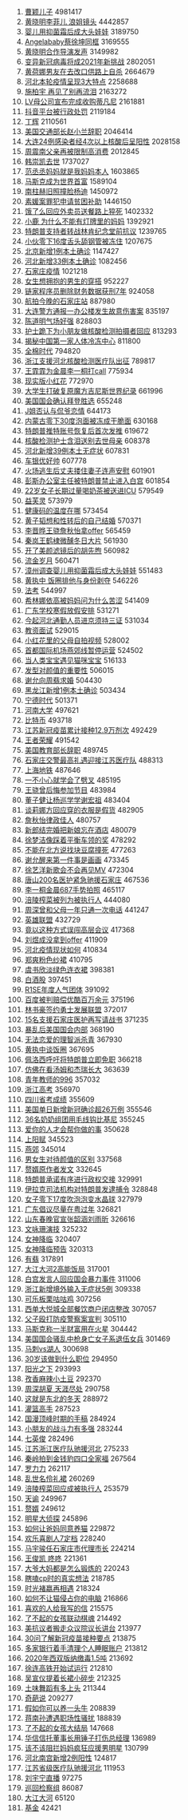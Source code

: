 1. [曹颖儿子](https://s.weibo.com/weibo?q=%E6%9B%B9%E9%A2%96%E5%84%BF%E5%AD%90&Refer=top) 4981417
1. [黄晓明李菲儿 浪姐镜头](https://s.weibo.com/weibo?q=%E9%BB%84%E6%99%93%E6%98%8E%E6%9D%8E%E8%8F%B2%E5%84%BF%20%E6%B5%AA%E5%A7%90%E9%95%9C%E5%A4%B4&Refer=top) 4442857
1. [婴儿用抑菌霜后成大头娃娃](https://s.weibo.com/weibo?q=%23%E5%A9%B4%E5%84%BF%E7%94%A8%E6%8A%91%E8%8F%8C%E9%9C%9C%E5%90%8E%E6%88%90%E5%A4%A7%E5%A4%B4%E5%A8%83%E5%A8%83%23&Refer=top) 3189750
1. [Angelababy蔡徐坤同框](https://s.weibo.com/weibo?q=%23Angelababy%E8%94%A1%E5%BE%90%E5%9D%A4%E5%90%8C%E6%A1%86%23&Refer=top) 3169555
1. [黄晓明合作导演发声](https://s.weibo.com/weibo?q=%E9%BB%84%E6%99%93%E6%98%8E%E5%90%88%E4%BD%9C%E5%AF%BC%E6%BC%94%E5%8F%91%E5%A3%B0&Refer=top) 3149982
1. [变异新冠病毒将成2021年新挑战](https://s.weibo.com/weibo?q=%23%E5%8F%98%E5%BC%82%E6%96%B0%E5%86%A0%E7%97%85%E6%AF%92%E5%B0%86%E6%88%902021%E5%B9%B4%E6%96%B0%E6%8C%91%E6%88%98%23&Refer=top) 2802051
1. [黄荷娜男友在去改口供路上自杀](https://s.weibo.com/weibo?q=%23%E9%BB%84%E8%8D%B7%E5%A8%9C%E7%94%B7%E5%8F%8B%E5%9C%A8%E5%8E%BB%E6%94%B9%E5%8F%A3%E4%BE%9B%E8%B7%AF%E4%B8%8A%E8%87%AA%E6%9D%80%23&Refer=top) 2664679
1. [河北本轮疫情呈现3大特点](https://s.weibo.com/weibo?q=%23%E6%B2%B3%E5%8C%97%E6%9C%AC%E8%BD%AE%E7%96%AB%E6%83%85%E5%91%88%E7%8E%B03%E5%A4%A7%E7%89%B9%E7%82%B9%23&Refer=top) 2258688
1. [施柏宇 再见了别再流泪](https://s.weibo.com/weibo?q=%E6%96%BD%E6%9F%8F%E5%AE%87%20%E5%86%8D%E8%A7%81%E4%BA%86%E5%88%AB%E5%86%8D%E6%B5%81%E6%B3%AA&Refer=top) 2163272
1. [LV母公司宣布完成收购蒂凡尼](https://s.weibo.com/weibo?q=LV%E6%AF%8D%E5%85%AC%E5%8F%B8%E5%AE%A3%E5%B8%83%E5%AE%8C%E6%88%90%E6%94%B6%E8%B4%AD%E8%92%82%E5%87%A1%E5%B0%BC&Refer=top) 2161881
1. [抖音平台被行政处罚](https://s.weibo.com/weibo?q=%23%E6%8A%96%E9%9F%B3%E5%B9%B3%E5%8F%B0%E8%A2%AB%E8%A1%8C%E6%94%BF%E5%A4%84%E7%BD%9A%23&Refer=top) 2119184
1. [丁辉](https://s.weibo.com/weibo?q=%E4%B8%81%E8%BE%89&Refer=top) 2110561
1. [美国交通部长赵小兰辞职](https://s.weibo.com/weibo?q=%E7%BE%8E%E5%9B%BD%E4%BA%A4%E9%80%9A%E9%83%A8%E9%95%BF%E8%B5%B5%E5%B0%8F%E5%85%B0%E8%BE%9E%E8%81%8C&Refer=top) 2046414
1. [大连24例感染者经4次以上核酸后呈阳性](https://s.weibo.com/weibo?q=%23%E5%A4%A7%E8%BF%9E24%E4%BE%8B%E6%84%9F%E6%9F%93%E8%80%85%E7%BB%8F4%E6%AC%A1%E4%BB%A5%E4%B8%8A%E6%A0%B8%E9%85%B8%E5%90%8E%E5%91%88%E9%98%B3%E6%80%A7%23&Refer=top) 2028158
1. [周震南父亲再被限制高消费](https://s.weibo.com/weibo?q=%23%E5%91%A8%E9%9C%87%E5%8D%97%E7%88%B6%E4%BA%B2%E5%86%8D%E8%A2%AB%E9%99%90%E5%88%B6%E9%AB%98%E6%B6%88%E8%B4%B9%23&Refer=top) 2012845
1. [韩崇凯去世](https://s.weibo.com/weibo?q=%E9%9F%A9%E5%B4%87%E5%87%AF%E5%8E%BB%E4%B8%96&Refer=top) 1737027
1. [范丞丞妈妈就是我妈妈本人](https://s.weibo.com/weibo?q=%23%E8%8C%83%E4%B8%9E%E4%B8%9E%E5%A6%88%E5%A6%88%E5%B0%B1%E6%98%AF%E6%88%91%E5%A6%88%E5%A6%88%E6%9C%AC%E4%BA%BA%23&Refer=top) 1603865
1. [马斯克成为世界首富](https://s.weibo.com/weibo?q=%E9%A9%AC%E6%96%AF%E5%85%8B%E6%88%90%E4%B8%BA%E4%B8%96%E7%95%8C%E9%A6%96%E5%AF%8C&Refer=top) 1589104
1. [南柱赫旧照撞脸杨迪](https://s.weibo.com/weibo?q=%E5%8D%97%E6%9F%B1%E8%B5%AB%E6%97%A7%E7%85%A7%E6%92%9E%E8%84%B8%E6%9D%A8%E8%BF%AA&Refer=top) 1450972
1. [素媛案罪犯申请贫困补助](https://s.weibo.com/weibo?q=%E7%B4%A0%E5%AA%9B%E6%A1%88%E7%BD%AA%E7%8A%AF%E7%94%B3%E8%AF%B7%E8%B4%AB%E5%9B%B0%E8%A1%A5%E5%8A%A9&Refer=top) 1446150
1. [饿了么回应外卖员送餐路上猝死](https://s.weibo.com/weibo?q=%23%E9%A5%BF%E4%BA%86%E4%B9%88%E5%9B%9E%E5%BA%94%E5%A4%96%E5%8D%96%E5%91%98%E9%80%81%E9%A4%90%E8%B7%AF%E4%B8%8A%E7%8C%9D%E6%AD%BB%23&Refer=top) 1402332
1. [小鹿 为什么不能有灯牌里的妈妈](https://s.weibo.com/weibo?q=%E5%B0%8F%E9%B9%BF%20%E4%B8%BA%E4%BB%80%E4%B9%88%E4%B8%8D%E8%83%BD%E6%9C%89%E7%81%AF%E7%89%8C%E9%87%8C%E7%9A%84%E5%A6%88%E5%A6%88&Refer=top) 1392921
1. [特朗普支持者转战林肯纪念堂前抗议](https://s.weibo.com/weibo?q=%23%E7%89%B9%E6%9C%97%E6%99%AE%E6%94%AF%E6%8C%81%E8%80%85%E8%BD%AC%E6%88%98%E6%9E%97%E8%82%AF%E7%BA%AA%E5%BF%B5%E5%A0%82%E5%89%8D%E6%8A%97%E8%AE%AE%23&Refer=top) 1239765
1. [小伙零下16度舌头舔钢管被冻住](https://s.weibo.com/weibo?q=%23%E5%B0%8F%E4%BC%99%E9%9B%B6%E4%B8%8B16%E5%BA%A6%E8%88%8C%E5%A4%B4%E8%88%94%E9%92%A2%E7%AE%A1%E8%A2%AB%E5%86%BB%E4%BD%8F%23&Refer=top) 1207675
1. [北京新增1例本土确诊](https://s.weibo.com/weibo?q=%23%E5%8C%97%E4%BA%AC%E6%96%B0%E5%A2%9E1%E4%BE%8B%E6%9C%AC%E5%9C%9F%E7%A1%AE%E8%AF%8A%23&Refer=top) 1147427
1. [河北新增33例本土确诊](https://s.weibo.com/weibo?q=%23%E6%B2%B3%E5%8C%97%E6%96%B0%E5%A2%9E33%E4%BE%8B%E6%9C%AC%E5%9C%9F%E7%A1%AE%E8%AF%8A%23&Refer=top) 1082456
1. [石家庄疫情](https://s.weibo.com/weibo?q=%E7%9F%B3%E5%AE%B6%E5%BA%84%E7%96%AB%E6%83%85&Refer=top) 1021218
1. [女生想拥抱的男生的穿搭](https://s.weibo.com/weibo?q=%23%E5%A5%B3%E7%94%9F%E6%83%B3%E6%8B%A5%E6%8A%B1%E7%9A%84%E7%94%B7%E7%94%9F%E7%9A%84%E7%A9%BF%E6%90%AD%23&Refer=top) 952227
1. [链家程序员删除财务数据获刑7年](https://s.weibo.com/weibo?q=%23%E9%93%BE%E5%AE%B6%E7%A8%8B%E5%BA%8F%E5%91%98%E5%88%A0%E9%99%A4%E8%B4%A2%E5%8A%A1%E6%95%B0%E6%8D%AE%E8%8E%B7%E5%88%917%E5%B9%B4%23&Refer=top) 924058
1. [航拍今晚的石家庄站](https://s.weibo.com/weibo?q=%23%E8%88%AA%E6%8B%8D%E4%BB%8A%E6%99%9A%E7%9A%84%E7%9F%B3%E5%AE%B6%E5%BA%84%E7%AB%99%23&Refer=top) 887980
1. [大连警方通报一办公楼发生故意伤害案](https://s.weibo.com/weibo?q=%23%E5%A4%A7%E8%BF%9E%E8%AD%A6%E6%96%B9%E9%80%9A%E6%8A%A5%E4%B8%80%E5%8A%9E%E5%85%AC%E6%A5%BC%E5%8F%91%E7%94%9F%E6%95%85%E6%84%8F%E4%BC%A4%E5%AE%B3%E6%A1%88%23&Refer=top) 835197
1. [陈道明气场好强](https://s.weibo.com/weibo?q=%E9%99%88%E9%81%93%E6%98%8E%E6%B0%94%E5%9C%BA%E5%A5%BD%E5%BC%BA&Refer=top) 828803
1. [护士跪下为小朋友做核酸检测拍摄者回应](https://s.weibo.com/weibo?q=%E6%8A%A4%E5%A3%AB%E8%B7%AA%E4%B8%8B%E4%B8%BA%E5%B0%8F%E6%9C%8B%E5%8F%8B%E5%81%9A%E6%A0%B8%E9%85%B8%E6%A3%80%E6%B5%8B%E6%8B%8D%E6%91%84%E8%80%85%E5%9B%9E%E5%BA%94&Refer=top) 813293
1. [揭秘中国第一家人体冷冻中心](https://s.weibo.com/weibo?q=%E6%8F%AD%E7%A7%98%E4%B8%AD%E5%9B%BD%E7%AC%AC%E4%B8%80%E5%AE%B6%E4%BA%BA%E4%BD%93%E5%86%B7%E5%86%BB%E4%B8%AD%E5%BF%83&Refer=top) 811800
1. [全棉时代](https://s.weibo.com/weibo?q=%E5%85%A8%E6%A3%89%E6%97%B6%E4%BB%A3&Refer=top) 794820
1. [浙江支援河北核酸检测医疗队出征](https://s.weibo.com/weibo?q=%23%E6%B5%99%E6%B1%9F%E6%94%AF%E6%8F%B4%E6%B2%B3%E5%8C%97%E6%A0%B8%E9%85%B8%E6%A3%80%E6%B5%8B%E5%8C%BB%E7%96%97%E9%98%9F%E5%87%BA%E5%BE%81%23&Refer=top) 789817
1. [王霏霏为金晨李一桐打call](https://s.weibo.com/weibo?q=%23%E7%8E%8B%E9%9C%8F%E9%9C%8F%E4%B8%BA%E9%87%91%E6%99%A8%E6%9D%8E%E4%B8%80%E6%A1%90%E6%89%93call%23&Refer=top) 775934
1. [现实版小红花](https://s.weibo.com/weibo?q=%23%E7%8E%B0%E5%AE%9E%E7%89%88%E5%B0%8F%E7%BA%A2%E8%8A%B1%23&Refer=top) 772970
1. [大学生打破复原魔方吉尼斯世界纪录](https://s.weibo.com/weibo?q=%23%E5%A4%A7%E5%AD%A6%E7%94%9F%E6%89%93%E7%A0%B4%E5%A4%8D%E5%8E%9F%E9%AD%94%E6%96%B9%E5%90%89%E5%B0%BC%E6%96%AF%E4%B8%96%E7%95%8C%E7%BA%AA%E5%BD%95%23&Refer=top) 661996
1. [美国国会确认拜登胜选](https://s.weibo.com/weibo?q=%23%E7%BE%8E%E5%9B%BD%E5%9B%BD%E4%BC%9A%E7%A1%AE%E8%AE%A4%E6%8B%9C%E7%99%BB%E8%83%9C%E9%80%89%23&Refer=top) 655248
1. [J姐否认与侃爷恋情](https://s.weibo.com/weibo?q=%23J%E5%A7%90%E5%90%A6%E8%AE%A4%E4%B8%8E%E4%BE%83%E7%88%B7%E6%81%8B%E6%83%85%23&Refer=top) 644173
1. [内蒙古零下30度泡面被冻成干脆面](https://s.weibo.com/weibo?q=%23%E5%86%85%E8%92%99%E5%8F%A4%E9%9B%B6%E4%B8%8B30%E5%BA%A6%E6%B3%A1%E9%9D%A2%E8%A2%AB%E5%86%BB%E6%88%90%E5%B9%B2%E8%84%86%E9%9D%A2%23&Refer=top) 630168
1. [特朗普推特账号恢复后首次发推](https://s.weibo.com/weibo?q=%23%E7%89%B9%E6%9C%97%E6%99%AE%E6%8E%A8%E7%89%B9%E8%B4%A6%E5%8F%B7%E6%81%A2%E5%A4%8D%E5%90%8E%E9%A6%96%E6%AC%A1%E5%8F%91%E6%8E%A8%23&Refer=top) 619672
1. [核酸检测护士含泪送别去世母亲](https://s.weibo.com/weibo?q=%23%E6%A0%B8%E9%85%B8%E6%A3%80%E6%B5%8B%E6%8A%A4%E5%A3%AB%E5%90%AB%E6%B3%AA%E9%80%81%E5%88%AB%E5%8E%BB%E4%B8%96%E6%AF%8D%E4%BA%B2%23&Refer=top) 608378
1. [河北新增39例本土无症状](https://s.weibo.com/weibo?q=%23%E6%B2%B3%E5%8C%97%E6%96%B0%E5%A2%9E39%E4%BE%8B%E6%9C%AC%E5%9C%9F%E6%97%A0%E7%97%87%E7%8A%B6%23&Refer=top) 607831
1. [车银优好帅](https://s.weibo.com/weibo?q=%23%E8%BD%A6%E9%93%B6%E4%BC%98%E5%A5%BD%E5%B8%85%23&Refer=top) 607778
1. [火场逃生后丈夫搂住妻子连声安慰](https://s.weibo.com/weibo?q=%23%E7%81%AB%E5%9C%BA%E9%80%83%E7%94%9F%E5%90%8E%E4%B8%88%E5%A4%AB%E6%90%82%E4%BD%8F%E5%A6%BB%E5%AD%90%E8%BF%9E%E5%A3%B0%E5%AE%89%E6%85%B0%23&Refer=top) 601901
1. [彭斯办公室主任被特朗普禁止进入白宫](https://s.weibo.com/weibo?q=%23%E5%BD%AD%E6%96%AF%E5%8A%9E%E5%85%AC%E5%AE%A4%E4%B8%BB%E4%BB%BB%E8%A2%AB%E7%89%B9%E6%9C%97%E6%99%AE%E7%A6%81%E6%AD%A2%E8%BF%9B%E5%85%A5%E7%99%BD%E5%AE%AB%23&Refer=top) 601854
1. [22岁女子长期过量喝奶茶被送进ICU](https://s.weibo.com/weibo?q=%2322%E5%B2%81%E5%A5%B3%E5%AD%90%E9%95%BF%E6%9C%9F%E8%BF%87%E9%87%8F%E5%96%9D%E5%A5%B6%E8%8C%B6%E8%A2%AB%E9%80%81%E8%BF%9BICU%23&Refer=top) 579549
1. [益芙灵](https://s.weibo.com/weibo?q=%E7%9B%8A%E8%8A%99%E7%81%B5&Refer=top) 573979
1. [健康码的温度在哪](https://s.weibo.com/weibo?q=%23%E5%81%A5%E5%BA%B7%E7%A0%81%E7%9A%84%E6%B8%A9%E5%BA%A6%E5%9C%A8%E5%93%AA%23&Refer=top) 573454
1. [黄子韬想和性转后的自己结婚](https://s.weibo.com/weibo?q=%23%E9%BB%84%E5%AD%90%E9%9F%AC%E6%83%B3%E5%92%8C%E6%80%A7%E8%BD%AC%E5%90%8E%E7%9A%84%E8%87%AA%E5%B7%B1%E7%BB%93%E5%A9%9A%23&Refer=top) 570371
1. [李晋晔王骁詹秋怡拿offer](https://s.weibo.com/weibo?q=%23%E6%9D%8E%E6%99%8B%E6%99%94%E7%8E%8B%E9%AA%81%E8%A9%B9%E7%A7%8B%E6%80%A1%E6%8B%BFoffer%23&Refer=top) 565459
1. [秦岚王鹤棣微醺冬日大片](https://s.weibo.com/weibo?q=%23%E7%A7%A6%E5%B2%9A%E7%8E%8B%E9%B9%A4%E6%A3%A3%E5%BE%AE%E9%86%BA%E5%86%AC%E6%97%A5%E5%A4%A7%E7%89%87%23&Refer=top) 561930
1. [开了美颜滤镜后的胡先煦](https://s.weibo.com/weibo?q=%23%E5%BC%80%E4%BA%86%E7%BE%8E%E9%A2%9C%E6%BB%A4%E9%95%9C%E5%90%8E%E7%9A%84%E8%83%A1%E5%85%88%E7%85%A6%23&Refer=top) 560982
1. [流金岁月](https://s.weibo.com/weibo?q=%E6%B5%81%E9%87%91%E5%B2%81%E6%9C%88&Refer=top) 560471
1. [漳州调查婴儿用抑菌霜后成大头娃娃](https://s.weibo.com/weibo?q=%23%E6%BC%B3%E5%B7%9E%E8%B0%83%E6%9F%A5%E5%A9%B4%E5%84%BF%E7%94%A8%E6%8A%91%E8%8F%8C%E9%9C%9C%E5%90%8E%E6%88%90%E5%A4%A7%E5%A4%B4%E5%A8%83%E5%A8%83%23&Refer=top) 551483
1. [黄执中 饭圈排他与身份剥夺](https://s.weibo.com/weibo?q=%E9%BB%84%E6%89%A7%E4%B8%AD%20%E9%A5%AD%E5%9C%88%E6%8E%92%E4%BB%96%E4%B8%8E%E8%BA%AB%E4%BB%BD%E5%89%A5%E5%A4%BA&Refer=top) 546226
1. [法考](https://s.weibo.com/weibo?q=%E6%B3%95%E8%80%83&Refer=top) 544997
1. [希林娜依高被妈妈问为什么苦涩](https://s.weibo.com/weibo?q=%23%E5%B8%8C%E6%9E%97%E5%A8%9C%E4%BE%9D%E9%AB%98%E8%A2%AB%E5%A6%88%E5%A6%88%E9%97%AE%E4%B8%BA%E4%BB%80%E4%B9%88%E8%8B%A6%E6%B6%A9%23&Refer=top) 541409
1. [广东学校寒假放假安排](https://s.weibo.com/weibo?q=%23%E5%B9%BF%E4%B8%9C%E5%AD%A6%E6%A0%A1%E5%AF%92%E5%81%87%E6%94%BE%E5%81%87%E5%AE%89%E6%8E%92%23&Refer=top) 531271
1. [今起河北通勤人员进京须持三证](https://s.weibo.com/weibo?q=%E4%BB%8A%E8%B5%B7%E6%B2%B3%E5%8C%97%E9%80%9A%E5%8B%A4%E4%BA%BA%E5%91%98%E8%BF%9B%E4%BA%AC%E9%A1%BB%E6%8C%81%E4%B8%89%E8%AF%81&Refer=top) 531034
1. [教资面试](https://s.weibo.com/weibo?q=%E6%95%99%E8%B5%84%E9%9D%A2%E8%AF%95&Refer=top) 529015
1. [小红花里的父母自拍视频](https://s.weibo.com/weibo?q=%23%E5%B0%8F%E7%BA%A2%E8%8A%B1%E9%87%8C%E7%9A%84%E7%88%B6%E6%AF%8D%E8%87%AA%E6%8B%8D%E8%A7%86%E9%A2%91%23&Refer=top) 528002
1. [首都国际机场燕郊线暂停运营](https://s.weibo.com/weibo?q=%23%E9%A6%96%E9%83%BD%E5%9B%BD%E9%99%85%E6%9C%BA%E5%9C%BA%E7%87%95%E9%83%8A%E7%BA%BF%E6%9A%82%E5%81%9C%E8%BF%90%E8%90%A5%23&Refer=top) 524502
1. [当人类宝宝遇见猫咪宝宝](https://s.weibo.com/weibo?q=%23%E5%BD%93%E4%BA%BA%E7%B1%BB%E5%AE%9D%E5%AE%9D%E9%81%87%E8%A7%81%E7%8C%AB%E5%92%AA%E5%AE%9D%E5%AE%9D%23&Refer=top) 516133
1. [发型对颜值的重要性](https://s.weibo.com/weibo?q=%23%E5%8F%91%E5%9E%8B%E5%AF%B9%E9%A2%9C%E5%80%BC%E7%9A%84%E9%87%8D%E8%A6%81%E6%80%A7%23&Refer=top) 506015
1. [谢允向周翡求婚](https://s.weibo.com/weibo?q=%23%E8%B0%A2%E5%85%81%E5%90%91%E5%91%A8%E7%BF%A1%E6%B1%82%E5%A9%9A%23&Refer=top) 504430
1. [黑龙江新增1例本土确诊](https://s.weibo.com/weibo?q=%E9%BB%91%E9%BE%99%E6%B1%9F%E6%96%B0%E5%A2%9E1%E4%BE%8B%E6%9C%AC%E5%9C%9F%E7%A1%AE%E8%AF%8A&Refer=top) 503434
1. [宁德时代](https://s.weibo.com/weibo?q=%E5%AE%81%E5%BE%B7%E6%97%B6%E4%BB%A3&Refer=top) 501371
1. [河南大学](https://s.weibo.com/weibo?q=%E6%B2%B3%E5%8D%97%E5%A4%A7%E5%AD%A6&Refer=top) 497621
1. [比特币](https://s.weibo.com/weibo?q=%E6%AF%94%E7%89%B9%E5%B8%81&Refer=top) 493718
1. [江苏新冠疫苗累计接种12.9万剂次](https://s.weibo.com/weibo?q=%23%E6%B1%9F%E8%8B%8F%E6%96%B0%E5%86%A0%E7%96%AB%E8%8B%97%E7%B4%AF%E8%AE%A1%E6%8E%A5%E7%A7%8D12.9%E4%B8%87%E5%89%82%E6%AC%A1%23&Refer=top) 492429
1. [王者荣耀](https://s.weibo.com/weibo?q=%E7%8E%8B%E8%80%85%E8%8D%A3%E8%80%80&Refer=top) 491542
1. [美国教育部长辞职](https://s.weibo.com/weibo?q=%E7%BE%8E%E5%9B%BD%E6%95%99%E8%82%B2%E9%83%A8%E9%95%BF%E8%BE%9E%E8%81%8C&Refer=top) 489745
1. [石家庄交警最高礼遇迎接江苏医疗队](https://s.weibo.com/weibo?q=%23%E7%9F%B3%E5%AE%B6%E5%BA%84%E4%BA%A4%E8%AD%A6%E6%9C%80%E9%AB%98%E7%A4%BC%E9%81%87%E8%BF%8E%E6%8E%A5%E6%B1%9F%E8%8B%8F%E5%8C%BB%E7%96%97%E9%98%9F%23&Refer=top) 488313
1. [上海地铁](https://s.weibo.com/weibo?q=%E4%B8%8A%E6%B5%B7%E5%9C%B0%E9%93%81&Refer=top) 487646
1. [一不小心就学会了劈叉](https://s.weibo.com/weibo?q=%E4%B8%80%E4%B8%8D%E5%B0%8F%E5%BF%83%E5%B0%B1%E5%AD%A6%E4%BC%9A%E4%BA%86%E5%8A%88%E5%8F%89&Refer=top) 485195
1. [王骁曾后悔参加节目](https://s.weibo.com/weibo?q=%E7%8E%8B%E9%AA%81%E6%9B%BE%E5%90%8E%E6%82%94%E5%8F%82%E5%8A%A0%E8%8A%82%E7%9B%AE&Refer=top) 483984
1. [董子健让杨巡学学谢宏祖](https://s.weibo.com/weibo?q=%23%E8%91%A3%E5%AD%90%E5%81%A5%E8%AE%A9%E6%9D%A8%E5%B7%A1%E5%AD%A6%E5%AD%A6%E8%B0%A2%E5%AE%8F%E7%A5%96%23&Refer=top) 483404
1. [谈莉娜方回应穿的衣服是假货](https://s.weibo.com/weibo?q=%23%E8%B0%88%E8%8E%89%E5%A8%9C%E6%96%B9%E5%9B%9E%E5%BA%94%E7%A9%BF%E7%9A%84%E8%A1%A3%E6%9C%8D%E6%98%AF%E5%81%87%E8%B4%A7%23&Refer=top) 482905
1. [詹秋怡律政佳人](https://s.weibo.com/weibo?q=%23%E8%A9%B9%E7%A7%8B%E6%80%A1%E5%BE%8B%E6%94%BF%E4%BD%B3%E4%BA%BA%23&Refer=top) 480757
1. [新郎结完婚把新娘忘在酒店](https://s.weibo.com/weibo?q=%23%E6%96%B0%E9%83%8E%E7%BB%93%E5%AE%8C%E5%A9%9A%E6%8A%8A%E6%96%B0%E5%A8%98%E5%BF%98%E5%9C%A8%E9%85%92%E5%BA%97%23&Refer=top) 480079
1. [徐梦洁像踩着平衡车领的奖](https://s.weibo.com/weibo?q=%23%E5%BE%90%E6%A2%A6%E6%B4%81%E5%83%8F%E8%B8%A9%E7%9D%80%E5%B9%B3%E8%A1%A1%E8%BD%A6%E9%A2%86%E7%9A%84%E5%A5%96%23&Refer=top) 478292
1. [不能在北方说找块豆腐撞死](https://s.weibo.com/weibo?q=%23%E4%B8%8D%E8%83%BD%E5%9C%A8%E5%8C%97%E6%96%B9%E8%AF%B4%E6%89%BE%E5%9D%97%E8%B1%86%E8%85%90%E6%92%9E%E6%AD%BB%23&Refer=top) 477263
1. [谢允醒来第一件事是画画](https://s.weibo.com/weibo?q=%23%E8%B0%A2%E5%85%81%E9%86%92%E6%9D%A5%E7%AC%AC%E4%B8%80%E4%BB%B6%E4%BA%8B%E6%98%AF%E7%94%BB%E7%94%BB%23&Refer=top) 473345
1. [徐艺洋新歌会不会再见MV](https://s.weibo.com/weibo?q=%23%E5%BE%90%E8%89%BA%E6%B4%8B%E6%96%B0%E6%AD%8C%E4%BC%9A%E4%B8%8D%E4%BC%9A%E5%86%8D%E8%A7%81MV%23&Refer=top) 472304
1. [唐山200名医护紧急驰援石家庄](https://s.weibo.com/weibo?q=%23%E5%94%90%E5%B1%B1200%E5%90%8D%E5%8C%BB%E6%8A%A4%E7%B4%A7%E6%80%A5%E9%A9%B0%E6%8F%B4%E7%9F%B3%E5%AE%B6%E5%BA%84%23&Refer=top) 467536
1. [李一桐金晨687手势拍照](https://s.weibo.com/weibo?q=%23%E6%9D%8E%E4%B8%80%E6%A1%90%E9%87%91%E6%99%A8687%E6%89%8B%E5%8A%BF%E6%8B%8D%E7%85%A7%23&Refer=top) 465117
1. [涪陵榨菜被列为被执行人](https://s.weibo.com/weibo?q=%23%E6%B6%AA%E9%99%B5%E6%A6%A8%E8%8F%9C%E8%A2%AB%E5%88%97%E4%B8%BA%E8%A2%AB%E6%89%A7%E8%A1%8C%E4%BA%BA%23&Refer=top) 444080
1. [周深曾和父母一年只通一次电话](https://s.weibo.com/weibo?q=%23%E5%91%A8%E6%B7%B1%E6%9B%BE%E5%92%8C%E7%88%B6%E6%AF%8D%E4%B8%80%E5%B9%B4%E5%8F%AA%E9%80%9A%E4%B8%80%E6%AC%A1%E7%94%B5%E8%AF%9D%23&Refer=top) 441247
1. [英雄联盟](https://s.weibo.com/weibo?q=%23%E8%8B%B1%E9%9B%84%E8%81%94%E7%9B%9F%23&Refer=top) 432729
1. [竟以这种方式误闯高层会议](https://s.weibo.com/weibo?q=%23%E7%AB%9F%E4%BB%A5%E8%BF%99%E7%A7%8D%E6%96%B9%E5%BC%8F%E8%AF%AF%E9%97%AF%E9%AB%98%E5%B1%82%E4%BC%9A%E8%AE%AE%23&Refer=top) 417368
1. [刘煜成没拿到offer](https://s.weibo.com/weibo?q=%23%E5%88%98%E7%85%9C%E6%88%90%E6%B2%A1%E6%8B%BF%E5%88%B0offer%23&Refer=top) 411909
1. [河北疫情现状如何](https://s.weibo.com/weibo?q=%23%E6%B2%B3%E5%8C%97%E7%96%AB%E6%83%85%E7%8E%B0%E7%8A%B6%E5%A6%82%E4%BD%95%23&Refer=top) 410834
1. [郑爽粉色纱裙](https://s.weibo.com/weibo?q=%23%E9%83%91%E7%88%BD%E7%B2%89%E8%89%B2%E7%BA%B1%E8%A3%99%23&Refer=top) 410795
1. [虞书欣淡绿色连衣裙](https://s.weibo.com/weibo?q=%23%E8%99%9E%E4%B9%A6%E6%AC%A3%E6%B7%A1%E7%BB%BF%E8%89%B2%E8%BF%9E%E8%A1%A3%E8%A3%99%23&Refer=top) 398381
1. [白酒股](https://s.weibo.com/weibo?q=%E7%99%BD%E9%85%92%E8%82%A1&Refer=top) 397451
1. [R1SE年度人气团体](https://s.weibo.com/weibo?q=%23R1SE%E5%B9%B4%E5%BA%A6%E4%BA%BA%E6%B0%94%E5%9B%A2%E4%BD%93%23&Refer=top) 391092
1. [百度被判赔偿优酷百万余元](https://s.weibo.com/weibo?q=%23%E7%99%BE%E5%BA%A6%E8%A2%AB%E5%88%A4%E8%B5%94%E5%81%BF%E4%BC%98%E9%85%B7%E7%99%BE%E4%B8%87%E4%BD%99%E5%85%83%23&Refer=top) 375196
1. [林书豪签约勇士发展联盟](https://s.weibo.com/weibo?q=%23%E6%9E%97%E4%B9%A6%E8%B1%AA%E7%AD%BE%E7%BA%A6%E5%8B%87%E5%A3%AB%E5%8F%91%E5%B1%95%E8%81%94%E7%9B%9F%23&Refer=top) 372017
1. [15名支援石家庄医护再写请战书](https://s.weibo.com/weibo?q=15%E5%90%8D%E6%94%AF%E6%8F%B4%E7%9F%B3%E5%AE%B6%E5%BA%84%E5%8C%BB%E6%8A%A4%E5%86%8D%E5%86%99%E8%AF%B7%E6%88%98%E4%B9%A6&Refer=top) 371235
1. [暴乱后美国国会内部](https://s.weibo.com/weibo?q=%23%E6%9A%B4%E4%B9%B1%E5%90%8E%E7%BE%8E%E5%9B%BD%E5%9B%BD%E4%BC%9A%E5%86%85%E9%83%A8%23&Refer=top) 368190
1. [无法恋爱的理智派杀青](https://s.weibo.com/weibo?q=%23%E6%97%A0%E6%B3%95%E6%81%8B%E7%88%B1%E7%9A%84%E7%90%86%E6%99%BA%E6%B4%BE%E6%9D%80%E9%9D%92%23&Refer=top) 367930
1. [黄执中谈饭圈](https://s.weibo.com/weibo?q=%E9%BB%84%E6%89%A7%E4%B8%AD%E8%B0%88%E9%A5%AD%E5%9C%88&Refer=top) 367695
1. [佩洛西呼吁将特朗普立即免职](https://s.weibo.com/weibo?q=%23%E4%BD%A9%E6%B4%9B%E8%A5%BF%E5%91%BC%E5%90%81%E5%B0%86%E7%89%B9%E6%9C%97%E6%99%AE%E7%AB%8B%E5%8D%B3%E5%85%8D%E8%81%8C%23&Refer=top) 366218
1. [仿佛在看汤姆和杰瑞长大](https://s.weibo.com/weibo?q=%23%E4%BB%BF%E4%BD%9B%E5%9C%A8%E7%9C%8B%E6%B1%A4%E5%A7%86%E5%92%8C%E6%9D%B0%E7%91%9E%E9%95%BF%E5%A4%A7%23&Refer=top) 363639
1. [青年教师的996](https://s.weibo.com/weibo?q=%23%E9%9D%92%E5%B9%B4%E6%95%99%E5%B8%88%E7%9A%84996%23&Refer=top) 357032
1. [浙江高考](https://s.weibo.com/weibo?q=%E6%B5%99%E6%B1%9F%E9%AB%98%E8%80%83&Refer=top) 356970
1. [四川省考成绩](https://s.weibo.com/weibo?q=%E5%9B%9B%E5%B7%9D%E7%9C%81%E8%80%83%E6%88%90%E7%BB%A9&Refer=top) 355609
1. [美国单日新增新冠确诊超26万例](https://s.weibo.com/weibo?q=%23%E7%BE%8E%E5%9B%BD%E5%8D%95%E6%97%A5%E6%96%B0%E5%A2%9E%E6%96%B0%E5%86%A0%E7%A1%AE%E8%AF%8A%E8%B6%8526%E4%B8%87%E4%BE%8B%23&Refer=top) 355546
1. [36名奶奶组团用毛线钩比基尼](https://s.weibo.com/weibo?q=36%E5%90%8D%E5%A5%B6%E5%A5%B6%E7%BB%84%E5%9B%A2%E7%94%A8%E6%AF%9B%E7%BA%BF%E9%92%A9%E6%AF%94%E5%9F%BA%E5%B0%BC&Refer=top) 355245
1. [爱你的人才会帮你做的事](https://s.weibo.com/weibo?q=%23%E7%88%B1%E4%BD%A0%E7%9A%84%E4%BA%BA%E6%89%8D%E4%BC%9A%E5%B8%AE%E4%BD%A0%E5%81%9A%E7%9A%84%E4%BA%8B%23&Refer=top) 350628
1. [上阳赋](https://s.weibo.com/weibo?q=%E4%B8%8A%E9%98%B3%E8%B5%8B&Refer=top) 345523
1. [燕郊](https://s.weibo.com/weibo?q=%E7%87%95%E9%83%8A&Refer=top) 345014
1. [男女生对待颜值的区别](https://s.weibo.com/weibo?q=%23%E7%94%B7%E5%A5%B3%E7%94%9F%E5%AF%B9%E5%BE%85%E9%A2%9C%E5%80%BC%E7%9A%84%E5%8C%BA%E5%88%AB%23&Refer=top) 337568
1. [赘婿原作者发文](https://s.weibo.com/weibo?q=%23%E8%B5%98%E5%A9%BF%E5%8E%9F%E4%BD%9C%E8%80%85%E5%8F%91%E6%96%87%23&Refer=top) 332645
1. [特朗普承诺有序进行政权交接](https://s.weibo.com/weibo?q=%23%E7%89%B9%E6%9C%97%E6%99%AE%E6%89%BF%E8%AF%BA%E6%9C%89%E5%BA%8F%E8%BF%9B%E8%A1%8C%E6%94%BF%E6%9D%83%E4%BA%A4%E6%8E%A5%23&Refer=top) 329991
1. [伊拉克司法机构对特朗普发逮捕令](https://s.weibo.com/weibo?q=%E4%BC%8A%E6%8B%89%E5%85%8B%E5%8F%B8%E6%B3%95%E6%9C%BA%E6%9E%84%E5%AF%B9%E7%89%B9%E6%9C%97%E6%99%AE%E5%8F%91%E9%80%AE%E6%8D%95%E4%BB%A4&Refer=top) 328848
1. [女子零下17度吹泡泡变水晶球](https://s.weibo.com/weibo?q=%23%E5%A5%B3%E5%AD%90%E9%9B%B6%E4%B8%8B17%E5%BA%A6%E5%90%B9%E6%B3%A1%E6%B3%A1%E5%8F%98%E6%B0%B4%E6%99%B6%E7%90%83%23&Refer=top) 327979
1. [广东倡议尽量在粤过年](https://s.weibo.com/weibo?q=%23%E5%B9%BF%E4%B8%9C%E5%80%A1%E8%AE%AE%E5%B0%BD%E9%87%8F%E5%9C%A8%E7%B2%A4%E8%BF%87%E5%B9%B4%23&Refer=top) 326821
1. [山东春晚官宣张韶涵刘雨昕](https://s.weibo.com/weibo?q=%23%E5%B1%B1%E4%B8%9C%E6%98%A5%E6%99%9A%E5%AE%98%E5%AE%A3%E5%BC%A0%E9%9F%B6%E6%B6%B5%E5%88%98%E9%9B%A8%E6%98%95%23&Refer=top) 326616
1. [文咏珊演技](https://s.weibo.com/weibo?q=%23%E6%96%87%E5%92%8F%E7%8F%8A%E6%BC%94%E6%8A%80%23&Refer=top) 325232
1. [女神降临](https://s.weibo.com/weibo?q=%E5%A5%B3%E7%A5%9E%E9%99%8D%E4%B8%B4&Refer=top) 320407
1. [女神降临预告](https://s.weibo.com/weibo?q=%23%E5%A5%B3%E7%A5%9E%E9%99%8D%E4%B8%B4%E9%A2%84%E5%91%8A%23&Refer=top) 320313
1. [有翡](https://s.weibo.com/weibo?q=%E6%9C%89%E7%BF%A1&Refer=top) 317891
1. [大江大河2高能饭局](https://s.weibo.com/weibo?q=%23%E5%A4%A7%E6%B1%9F%E5%A4%A7%E6%B2%B32%E9%AB%98%E8%83%BD%E9%A5%AD%E5%B1%80%23&Refer=top) 317001
1. [白宫发言人回应国会暴力事件](https://s.weibo.com/weibo?q=%23%E7%99%BD%E5%AE%AB%E5%8F%91%E8%A8%80%E4%BA%BA%E5%9B%9E%E5%BA%94%E5%9B%BD%E4%BC%9A%E6%9A%B4%E5%8A%9B%E4%BA%8B%E4%BB%B6%23&Refer=top) 311006
1. [浙江新增境外输入无症状5例](https://s.weibo.com/weibo?q=%23%E6%B5%99%E6%B1%9F%E6%96%B0%E5%A2%9E%E5%A2%83%E5%A4%96%E8%BE%93%E5%85%A5%E6%97%A0%E7%97%87%E7%8A%B65%E4%BE%8B%23&Refer=top) 309338
1. [可乐板栗咕咕鸡](https://s.weibo.com/weibo?q=%23%E5%8F%AF%E4%B9%90%E6%9D%BF%E6%A0%97%E5%92%95%E5%92%95%E9%B8%A1%23&Refer=top) 307256
1. [西单大悦城全部餐饮商户闭店整改](https://s.weibo.com/weibo?q=%23%E8%A5%BF%E5%8D%95%E5%A4%A7%E6%82%A6%E5%9F%8E%E5%85%A8%E9%83%A8%E9%A4%90%E9%A5%AE%E5%95%86%E6%88%B7%E9%97%AD%E5%BA%97%E6%95%B4%E6%94%B9%23&Refer=top) 307057
1. [父子殴打防疫警察案宣判](https://s.weibo.com/weibo?q=%23%E7%88%B6%E5%AD%90%E6%AE%B4%E6%89%93%E9%98%B2%E7%96%AB%E8%AD%A6%E5%AF%9F%E6%A1%88%E5%AE%A3%E5%88%A4%23&Refer=top) 305110
1. [马斯克称一半财富用在火星](https://s.weibo.com/weibo?q=%E9%A9%AC%E6%96%AF%E5%85%8B%E7%A7%B0%E4%B8%80%E5%8D%8A%E8%B4%A2%E5%AF%8C%E7%94%A8%E5%9C%A8%E7%81%AB%E6%98%9F&Refer=top) 304442
1. [美国国会骚乱中枪身亡女子系退伍女兵](https://s.weibo.com/weibo?q=%23%E7%BE%8E%E5%9B%BD%E5%9B%BD%E4%BC%9A%E9%AA%9A%E4%B9%B1%E4%B8%AD%E6%9E%AA%E8%BA%AB%E4%BA%A1%E5%A5%B3%E5%AD%90%E7%B3%BB%E9%80%80%E4%BC%8D%E5%A5%B3%E5%85%B5%23&Refer=top) 301469
1. [马刺vs湖人](https://s.weibo.com/weibo?q=%E9%A9%AC%E5%88%BAvs%E6%B9%96%E4%BA%BA&Refer=top) 300698
1. [30岁该做到什么职位](https://s.weibo.com/weibo?q=%2330%E5%B2%81%E8%AF%A5%E5%81%9A%E5%88%B0%E4%BB%80%E4%B9%88%E8%81%8C%E4%BD%8D%23&Refer=top) 294950
1. [阳光之下](https://s.weibo.com/weibo?q=%E9%98%B3%E5%85%89%E4%B9%8B%E4%B8%8B&Refer=top) 293993
1. [孜香麻辣小土豆](https://s.weibo.com/weibo?q=%E5%AD%9C%E9%A6%99%E9%BA%BB%E8%BE%A3%E5%B0%8F%E5%9C%9F%E8%B1%86&Refer=top) 292370
1. [周深胡夏 天涯尽处](https://s.weibo.com/weibo?q=%E5%91%A8%E6%B7%B1%E8%83%A1%E5%A4%8F%20%E5%A4%A9%E6%B6%AF%E5%B0%BD%E5%A4%84&Refer=top) 290758
1. [这就是东北的冬天](https://s.weibo.com/weibo?q=%23%E8%BF%99%E5%B0%B1%E6%98%AF%E4%B8%9C%E5%8C%97%E7%9A%84%E5%86%AC%E5%A4%A9%23&Refer=top) 288972
1. [灌篮高手](https://s.weibo.com/weibo?q=%E7%81%8C%E7%AF%AE%E9%AB%98%E6%89%8B&Refer=top) 287523
1. [国漫顶峰时期的手稿](https://s.weibo.com/weibo?q=%E5%9B%BD%E6%BC%AB%E9%A1%B6%E5%B3%B0%E6%97%B6%E6%9C%9F%E7%9A%84%E6%89%8B%E7%A8%BF&Refer=top) 284924
1. [小朋友的战斗力有多强](https://s.weibo.com/weibo?q=%23%E5%B0%8F%E6%9C%8B%E5%8F%8B%E7%9A%84%E6%88%98%E6%96%97%E5%8A%9B%E6%9C%89%E5%A4%9A%E5%BC%BA%23&Refer=top) 283244
1. [七英俊](https://s.weibo.com/weibo?q=%E4%B8%83%E8%8B%B1%E4%BF%8A&Refer=top) 282496
1. [江苏浙江医疗队驰援河北](https://s.weibo.com/weibo?q=%23%E6%B1%9F%E8%8B%8F%E6%B5%99%E6%B1%9F%E5%8C%BB%E7%96%97%E9%98%9F%E9%A9%B0%E6%8F%B4%E6%B2%B3%E5%8C%97%23&Refer=top) 275233
1. [秦岭拍到金钱豹四口全家福](https://s.weibo.com/weibo?q=%E7%A7%A6%E5%B2%AD%E6%8B%8D%E5%88%B0%E9%87%91%E9%92%B1%E8%B1%B9%E5%9B%9B%E5%8F%A3%E5%85%A8%E5%AE%B6%E7%A6%8F&Refer=top) 267564
1. [罗力力](https://s.weibo.com/weibo?q=%E7%BD%97%E5%8A%9B%E5%8A%9B&Refer=top) 262117
1. [乱世名伶礼裙](https://s.weibo.com/weibo?q=%23%E4%B9%B1%E4%B8%96%E5%90%8D%E4%BC%B6%E7%A4%BC%E8%A3%99%23&Refer=top) 260269
1. [涪陵榨菜回应成被执行人](https://s.weibo.com/weibo?q=%E6%B6%AA%E9%99%B5%E6%A6%A8%E8%8F%9C%E5%9B%9E%E5%BA%94%E6%88%90%E8%A2%AB%E6%89%A7%E8%A1%8C%E4%BA%BA&Refer=top) 253579
1. [天谕](https://s.weibo.com/weibo?q=%E5%A4%A9%E8%B0%95&Refer=top) 249967
1. [赘婿](https://s.weibo.com/weibo?q=%E8%B5%98%E5%A9%BF&Refer=top) 249612
1. [明星大侦探](https://s.weibo.com/weibo?q=%E6%98%8E%E6%98%9F%E5%A4%A7%E4%BE%A6%E6%8E%A2&Refer=top) 245896
1. [如何让爸妈同意养猫](https://s.weibo.com/weibo?q=%23%E5%A6%82%E4%BD%95%E8%AE%A9%E7%88%B8%E5%A6%88%E5%90%8C%E6%84%8F%E5%85%BB%E7%8C%AB%23&Refer=top) 229872
1. [欢乐喜剧人7定档](https://s.weibo.com/weibo?q=%23%E6%AC%A2%E4%B9%90%E5%96%9C%E5%89%A7%E4%BA%BA7%E5%AE%9A%E6%A1%A3%23&Refer=top) 228240
1. [马宇骏任石家庄市代理市长](https://s.weibo.com/weibo?q=%E9%A9%AC%E5%AE%87%E9%AA%8F%E4%BB%BB%E7%9F%B3%E5%AE%B6%E5%BA%84%E5%B8%82%E4%BB%A3%E7%90%86%E5%B8%82%E9%95%BF&Refer=top) 224214
1. [王俊凯 咚咚](https://s.weibo.com/weibo?q=%23%E7%8E%8B%E4%BF%8A%E5%87%AF%20%E5%92%9A%E5%92%9A%23&Refer=top) 221361
1. [大爷大妈都是怎么锻炼的](https://s.weibo.com/weibo?q=%23%E5%A4%A7%E7%88%B7%E5%A4%A7%E5%A6%88%E9%83%BD%E6%98%AF%E6%80%8E%E4%B9%88%E9%94%BB%E7%82%BC%E7%9A%84%23&Refer=top) 220243
1. [瞎嗑cp时的真实想法](https://s.weibo.com/weibo?q=%23%E7%9E%8E%E5%97%91cp%E6%97%B6%E7%9A%84%E7%9C%9F%E5%AE%9E%E6%83%B3%E6%B3%95%23&Refer=top) 218785
1. [时光褚嬴再相遇](https://s.weibo.com/weibo?q=%23%E6%97%B6%E5%85%89%E8%A4%9A%E5%AC%B4%E5%86%8D%E7%9B%B8%E9%81%87%23&Refer=top) 218324
1. [如何不让猫侵占你的电脑](https://s.weibo.com/weibo?q=%23%E5%A6%82%E4%BD%95%E4%B8%8D%E8%AE%A9%E7%8C%AB%E4%BE%B5%E5%8D%A0%E4%BD%A0%E7%9A%84%E7%94%B5%E8%84%91%23&Refer=top) 216866
1. [喜欢的人给我写的信](https://s.weibo.com/weibo?q=%23%E5%96%9C%E6%AC%A2%E7%9A%84%E4%BA%BA%E7%BB%99%E6%88%91%E5%86%99%E7%9A%84%E4%BF%A1%23&Refer=top) 215575
1. [了不起的女孩联动棋魂](https://s.weibo.com/weibo?q=%23%E4%BA%86%E4%B8%8D%E8%B5%B7%E7%9A%84%E5%A5%B3%E5%AD%A9%E8%81%94%E5%8A%A8%E6%A3%8B%E9%AD%82%23&Refer=top) 214492
1. [美抗议者搬走众议院议长讲台](https://s.weibo.com/weibo?q=%E7%BE%8E%E6%8A%97%E8%AE%AE%E8%80%85%E6%90%AC%E8%B5%B0%E4%BC%97%E8%AE%AE%E9%99%A2%E8%AE%AE%E9%95%BF%E8%AE%B2%E5%8F%B0&Refer=top) 213977
1. [30问了解新冠疫苗接种要点](https://s.weibo.com/weibo?q=%2330%E9%97%AE%E4%BA%86%E8%A7%A3%E6%96%B0%E5%86%A0%E7%96%AB%E8%8B%97%E6%8E%A5%E7%A7%8D%E8%A6%81%E7%82%B9%23&Refer=top) 213875
1. [多家银行着手清理个人睡眠账户](https://s.weibo.com/weibo?q=%23%E5%A4%9A%E5%AE%B6%E9%93%B6%E8%A1%8C%E7%9D%80%E6%89%8B%E6%B8%85%E7%90%86%E4%B8%AA%E4%BA%BA%E7%9D%A1%E7%9C%A0%E8%B4%A6%E6%88%B7%23&Refer=top) 213812
1. [2020年西双版纳缴毒1.5吨](https://s.weibo.com/weibo?q=2020%E5%B9%B4%E8%A5%BF%E5%8F%8C%E7%89%88%E7%BA%B3%E7%BC%B4%E6%AF%921.5%E5%90%A8&Refer=top) 213692
1. [徐连高铁开始试运行](https://s.weibo.com/weibo?q=%E5%BE%90%E8%BF%9E%E9%AB%98%E9%93%81%E5%BC%80%E5%A7%8B%E8%AF%95%E8%BF%90%E8%A1%8C&Refer=top) 212810
1. [吴宣仪提着长裙小碎步](https://s.weibo.com/weibo?q=%23%E5%90%B4%E5%AE%A3%E4%BB%AA%E6%8F%90%E7%9D%80%E9%95%BF%E8%A3%99%E5%B0%8F%E7%A2%8E%E6%AD%A5%23&Refer=top) 212325
1. [土味舞蹈有多上头](https://s.weibo.com/weibo?q=%23%E5%9C%9F%E5%91%B3%E8%88%9E%E8%B9%88%E6%9C%89%E5%A4%9A%E4%B8%8A%E5%A4%B4%23&Refer=top) 211344
1. [奇葩说](https://s.weibo.com/weibo?q=%E5%A5%87%E8%91%A9%E8%AF%B4&Refer=top) 209277
1. [假如你可以养一头牛](https://s.weibo.com/weibo?q=%23%E5%81%87%E5%A6%82%E4%BD%A0%E5%8F%AF%E4%BB%A5%E5%85%BB%E4%B8%80%E5%A4%B4%E7%89%9B%23&Refer=top) 208839
1. [蒋南孙遭遇职场性骚扰](https://s.weibo.com/weibo?q=%23%E8%92%8B%E5%8D%97%E5%AD%99%E9%81%AD%E9%81%87%E8%81%8C%E5%9C%BA%E6%80%A7%E9%AA%9A%E6%89%B0%23&Refer=top) 188839
1. [了不起的女孩大结局](https://s.weibo.com/weibo?q=%E4%BA%86%E4%B8%8D%E8%B5%B7%E7%9A%84%E5%A5%B3%E5%AD%A9%E5%A4%A7%E7%BB%93%E5%B1%80&Refer=top) 147668
1. [华信信托董事长用锤子打伤总经理](https://s.weibo.com/weibo?q=%23%E5%8D%8E%E4%BF%A1%E4%BF%A1%E6%89%98%E8%91%A3%E4%BA%8B%E9%95%BF%E7%94%A8%E9%94%A4%E5%AD%90%E6%89%93%E4%BC%A4%E6%80%BB%E7%BB%8F%E7%90%86%23&Refer=top) 136989
1. [该不该阻拦妈妈疯狂应援男明星](https://s.weibo.com/weibo?q=%23%E8%AF%A5%E4%B8%8D%E8%AF%A5%E9%98%BB%E6%8B%A6%E5%A6%88%E5%A6%88%E7%96%AF%E7%8B%82%E5%BA%94%E6%8F%B4%E7%94%B7%E6%98%8E%E6%98%9F%23&Refer=top) 130799
1. [河北南宫新增2例阳性](https://s.weibo.com/weibo?q=%23%E6%B2%B3%E5%8C%97%E5%8D%97%E5%AE%AB%E6%96%B0%E5%A2%9E2%E4%BE%8B%E9%98%B3%E6%80%A7%23&Refer=top) 124817
1. [江苏省级医疗队驰援河北](https://s.weibo.com/weibo?q=%E6%B1%9F%E8%8B%8F%E7%9C%81%E7%BA%A7%E5%8C%BB%E7%96%97%E9%98%9F%E9%A9%B0%E6%8F%B4%E6%B2%B3%E5%8C%97&Refer=top) 111953
1. [刘宇宁直播](https://s.weibo.com/weibo?q=%23%E5%88%98%E5%AE%87%E5%AE%81%E7%9B%B4%E6%92%AD%23&Refer=top) 97275
1. [巡回检察组](https://s.weibo.com/weibo?q=%E5%B7%A1%E5%9B%9E%E6%A3%80%E5%AF%9F%E7%BB%84&Refer=top) 86087
1. [大江大河](https://s.weibo.com/weibo?q=%E5%A4%A7%E6%B1%9F%E5%A4%A7%E6%B2%B3&Refer=top) 65120
1. [基金](https://s.weibo.com/weibo?q=%E5%9F%BA%E9%87%91&Refer=top) 42421